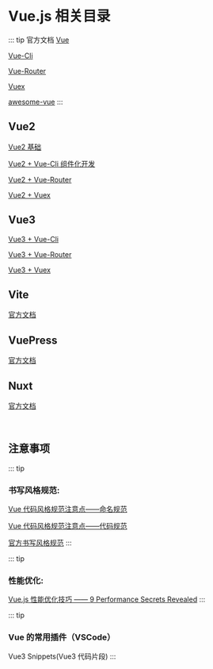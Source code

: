 # Vue.js 相关目录

::: tip 官方文档
[Vue](https://cn.vuejs.org/)

[Vue-Cli](https://cli.vuejs.org/zh/)

[Vue-Router](https://router.vuejs.org/zh/)

[Vuex](https://vuex.vuejs.org/zh/)

[awesome-vue](https://github.com/vuejs/awesome-vue)
:::

## Vue2

[Vue2 基础](./Vue2/vue2.md)

[Vue2 + Vue-Cli 组件化开发](./Vue2/s)

[Vue2 + Vue-Router](./Vue2/Vue2+Vue-Router.md)

[Vue2 + Vuex](./Vue2/Vue2+Vuex.md)

## Vue3

[Vue3 + Vue-Cli](./Vue3/Vue3+Vue-Cli.md)

[Vue3 + Vue-Router](./Vue3/s)

[Vue3 + Vuex](./Vue3/Vue3+Vuex.md)

## Vite

[官方文档](https://cn.vitejs.dev/)

## VuePress

[官方文档](https://vuepress.vuejs.org/zh/)

## Nuxt

[官方文档](https://www.nuxtjs.cn/guide/installation)

<br>

## 注意事项

::: tip <h3>书写风格规范:</h3>
[Vue 代码风格规范注意点——命名规范](./extra-02.md)

[Vue 代码风格规范注意点——代码规范](./extra-03.md)

[官方书写风格规范](https://cn.vuejs.org/v2/style-guide/)
:::

::: tip <h3>性能优化:</h3>
[Vue.js 性能优化技巧 —— 9 Performance Secrets Revealed](./extra-01.md)
:::

::: tip <h3>Vue 的常用插件（VSCode）</h3>
Vue3 Snippets(Vue3 代码片段)
:::
